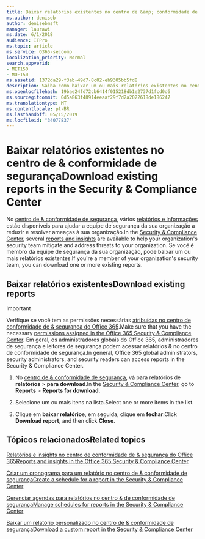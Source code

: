 ```yaml
---
title: Baixar relatórios existentes no centro de &amp; conformidade de segurança
ms.author: deniseb
author: denisebmsft
manager: laurawi
ms.date: 6/1/2018
audience: ITPro
ms.topic: article
ms.service: O365-seccomp
localization_priority: Normal
search.appverid:
- MET150
- MOE150
ms.assetid: 1372da29-f3ab-49d7-8c02-eb9305bb5fd8
description: Saiba como baixar um ou mais relatórios existentes no centro de conformidade &amp; de segurança.
ms.openlocfilehash: 19bae24fd72cb6414f015218db1e2737d1fcd0d6
ms.sourcegitcommit: 0d5a863f48914eeaaf29f7d2a2022618de186247
ms.translationtype: MT
ms.contentlocale: pt-BR
ms.lasthandoff: 05/15/2019
ms.locfileid: "34077837"
---
```

# <a name="download-existing-reports-in-the-security-amp-compliance-center"></a><span data-ttu-id="30192-103">Baixar relatórios existentes no centro de &amp; conformidade de segurança</span><span class="sxs-lookup"><span data-stu-id="30192-103">Download existing reports in the Security &amp; Compliance Center</span></span>

<span data-ttu-id="30192-104">No [centro de &amp; conformidade de segurança](https://protection.office.com), vários [relatórios e informações](reports-and-insights-in-security-and-compliance.md) estão disponíveis para ajudar a equipe de segurança da sua organização a reduzir e resolver ameaças à sua organização.</span><span class="sxs-lookup"><span data-stu-id="30192-104">In the [Security &amp; Compliance Center](https://protection.office.com), several [reports and insights](reports-and-insights-in-security-and-compliance.md) are available to help your organization's security team mitigate and address threats to your organization.</span></span> <span data-ttu-id="30192-105">Se você é membro da equipe de segurança da sua organização, pode baixar um ou mais relatórios existentes.</span><span class="sxs-lookup"><span data-stu-id="30192-105">If you're a member of your organization's security team, you can download one or more existing reports.</span></span> 
  
## <a name="download-existing-reports"></a><span data-ttu-id="30192-106">Baixar relatórios existentes</span><span class="sxs-lookup"><span data-stu-id="30192-106">Download existing reports</span></span>

> [!IMPORTANT]
> <span data-ttu-id="30192-107">Verifique se você tem as permissões necessárias [atribuídas no centro de conformidade de &amp; segurança do Office 365](permissions-in-the-security-and-compliance-center.md).</span><span class="sxs-lookup"><span data-stu-id="30192-107">Make sure that you have the necessary [permissions assigned in the Office 365 Security &amp; Compliance Center](permissions-in-the-security-and-compliance-center.md).</span></span> <span data-ttu-id="30192-108">Em geral, os administradores globais do Office 365, administradores de segurança e leitores de segurança podem acessar relatórios &amp; no centro de conformidade de segurança.</span><span class="sxs-lookup"><span data-stu-id="30192-108">In general, Office 365 global administrators, security administrators, and security readers can access reports in the Security &amp; Compliance Center.</span></span> 
  
1. <span data-ttu-id="30192-109">No [centro de &amp; conformidade de segurança](https://protection.office.com), vá para relatórios de **relatórios** \> **para download**.</span><span class="sxs-lookup"><span data-stu-id="30192-109">In the [Security &amp; Compliance Center](https://protection.office.com), go to **Reports** \> **Reports for download**.</span></span>
    
2. <span data-ttu-id="30192-110">Selecione um ou mais itens na lista.</span><span class="sxs-lookup"><span data-stu-id="30192-110">Select one or more items in the list.</span></span>
    
3. <span data-ttu-id="30192-111">Clique em **baixar relatório**e, em seguida, clique em **fechar**.</span><span class="sxs-lookup"><span data-stu-id="30192-111">Click **Download report**, and then click **Close**.</span></span>
    
## <a name="related-topics"></a><span data-ttu-id="30192-112">Tópicos relacionados</span><span class="sxs-lookup"><span data-stu-id="30192-112">Related topics</span></span>

[<span data-ttu-id="30192-113">Relatórios e insights no centro de conformidade de &amp; segurança do Office 365</span><span class="sxs-lookup"><span data-stu-id="30192-113">Reports and insights in the Office 365 Security &amp; Compliance Center</span></span>](reports-and-insights-in-security-and-compliance.md)
  
[<span data-ttu-id="30192-114">Criar um cronograma para um relatório no centro de &amp; conformidade de segurança</span><span class="sxs-lookup"><span data-stu-id="30192-114">Create a schedule for a report in the Security &amp; Compliance Center</span></span>](create-a-schedule-for-a-report.md)
  
[<span data-ttu-id="30192-115">Gerenciar agendas para relatórios no centro &amp; de conformidade de segurança</span><span class="sxs-lookup"><span data-stu-id="30192-115">Manage schedules for reports in the Security &amp; Compliance Center</span></span>](manage-schedules-for-multiple-reports.md)
  
[<span data-ttu-id="30192-116">Baixar um relatório personalizado no centro de &amp; conformidade de segurança</span><span class="sxs-lookup"><span data-stu-id="30192-116">Download a custom report in the Security &amp; Compliance Center</span></span>](set-up-and-download-a-custom-report.md)
  

